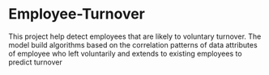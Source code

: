 # Employee-Turnover
This project help detect employees that are likely to voluntary turnover. The model build algorithms based on the correlation patterns of data attributes of employee who left voluntarily and extends to existing employees to predict turnover
